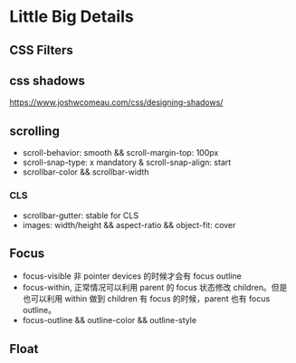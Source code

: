 # Little Big Details

## CSS Filters

## css shadows

https://www.joshwcomeau.com/css/designing-shadows/

## scrolling

- scroll-behavior: smooth && scroll-margin-top: 100px
- scroll-snap-type: x mandatory & scroll-snap-align: start
- scrollbar-color && scrollbar-width

### CLS

- scrollbar-gutter: stable for CLS
- images: width/height && aspect-ratio && object-fit: cover

## Focus

- focus-visible 非 pointer devices 的时候才会有 focus outline
- focus-within, 正常情况可以利用 parent 的 focus 状态修改 children。但是也可以利用 within 做到 children 有 focus 的时候，parent 也有 focus outline。
- focus-outline && outline-color && outline-style

## Float
